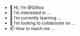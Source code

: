 - 👋 Hi, I’m @Gillioo
- 👀 I’m interested in ...
- 🌱 I’m currently learning ...
- 💞️ I’m looking to collaborate on ...
- 📫 How to reach me ...

<!---
Gillioo/Gillioo is a ✨ special ✨ repository because its `README.md` (this file) appears on your GitHub profile.
You can click the Preview link to take a look at your changes.
--->
